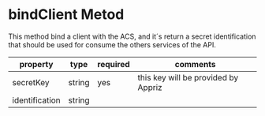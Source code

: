 bindClient Metod
================================

This method bind a client with the ACS, and it´s return a secret identification that should be used for consume the others services of the API.

 property  | type | required | comments
 ----------|------|----------|---------
 secretKey |string|yes| this key will be provided by Appriz
 identification|string 
